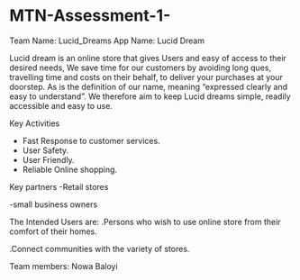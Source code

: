 # MTN-Assessment-1-
Team Name: Lucid_Dreams
App Name: Lucid Dream

Lucid dream is an online store that gives Users and easy of access to their desired needs, We save time for our customers by avoiding long ques, travelling time and costs on their behalf, to deliver your purchases at your doorstep. As is the definition of our name, meaning “expressed clearly and easy to understand”.  We therefore aim to keep Lucid dreams simple, readily accessible and easy to use. 

Key Activities
- Fast Response to customer services.
- User Safety.
- User Friendly.
- Reliable Online shopping.

Key partners
-Retail stores

-small business owners

The Intended Users are:
.Persons who wish to use online store from their comfort of their homes.

.Connect communities with the variety of stores.

Team members:
Nowa Baloyi
